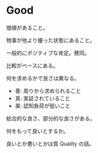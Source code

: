 # Good

価値があること。

物事が他より優った状態にあること。

一般的にポジティブな肯定。賛同。

比較がベースにある。

何を求めるかで良さは異なる。

- 善: 周りから求められること
- 真: 実証されていること
- 美: 認知負荷が低いこと

総合的な良さ、部分的な良さがある。

何をもって良いとするか。

良いとか悪いとかは質 Quality の話。
